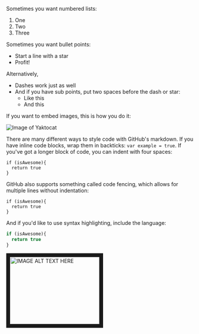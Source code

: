 Sometimes you want numbered lists:

1. One
2. Two
3. Three

Sometimes you want bullet points:

* Start a line with a star
* Profit!

Alternatively,

- Dashes work just as well
- And if you have sub points, put two spaces before the dash or star:
  - Like this
  - And this




If you want to embed images, this is how you do it:

![Image of Yaktocat](https://octodex.github.com/images/yaktocat.png)


There are many different ways to style code with GitHub's markdown. If you have inline code blocks, wrap them in backticks: `var example = true`.  If you've got a longer block of code, you can indent with four spaces:

    if (isAwesome){
      return true
    }

GitHub also supports something called code fencing, which allows for multiple lines without indentation:

```
if (isAwesome){
  return true
}
```

And if you'd like to use syntax highlighting, include the language:

```javascript
if (isAwesome){
  return true
}
```




<a href="http://www.youtube.com/watch?feature=player_embedded&v=8lWpnvNxs8k
" target="_blank"><img src="http://img.youtube.com/vi/8lWpnvNxs8k/0.jpg" 
alt="IMAGE ALT TEXT HERE" width="240" height="180" border="10" /></a>
